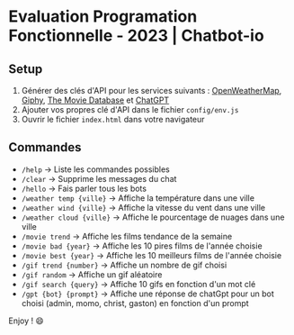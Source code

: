# Evaluation Programation Fonctionnelle - 2023 | Chatbot-io

## Setup

1. Générer des clés d'API pour les services suivants : [OpenWeatherMap](https://home.openweathermap.org/api_keys), [Giphy](https://developers.giphy.com/dashboard/), [The Movie Database](https://www.themoviedb.org/settings/api) et [ChatGPT](https://platform.openai.com/account/api-keys)
2. Ajouter vos propres clé d'API dans le fichier `config/env.js`
3. Ouvrir le fichier `index.html` dans votre navigateur

## Commandes

- `/help` -> Liste les commandes possibles
- `/clear` -> Supprime les messages du chat
- `/hello` -> Fais parler tous les bots
- `/weather temp {ville}` -> Affiche la température dans une ville
- `/weather wind {ville}` -> Affiche la vitesse du vent dans une ville
- `/weather cloud {ville}` -> Affiche le pourcentage de nuages dans une ville
- `/movie trend` -> Affiche les films tendance de la semaine
- `/movie bad {year}` -> Affiche les 10 pires films de l'année choisie
- `/movie best {year}` -> Affiche les 10 meilleurs films de l'année choisie
- `/gif trend {number}` -> Affiche un nombre de gif choisi
- `/gif random` -> Affiche un gif aléatoire
- `/gif search {query}` -> Affiche 10 gifs en fonction d'un mot clé
- `/gpt {bot} {prompt}` -> Affiche une réponse de chatGpt pour un bot choisi (admin, momo, christ, gaston) en fonction d'un prompt


Enjoy ! :smile: